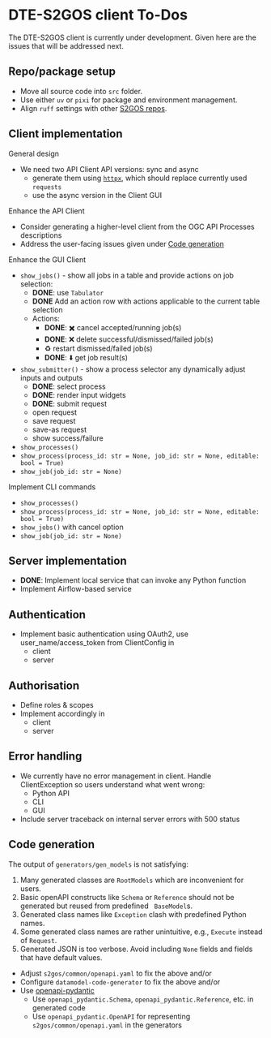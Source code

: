 # DTE-S2GOS client To-Dos

The DTE-S2GOS client is currently under development.
Given here are the issues that will be addressed next.

## Repo/package setup

* Move all source code into `src` folder.
* Use either `uv` or `pixi` for package and environment management.
* Align `ruff` settings with other [S2GOS repos](https://github.com/s2gos-dev).


## Client implementation

General design

- We need two API Client API versions: sync and async
  - generate them using [`httpx`](https://github.com/encode/httpx), which 
    should replace currently used `requests`
  - use the async version in the Client GUI 

Enhance the API Client

- Consider generating a higher-level client from the 
  OGC API Processes descriptions
- Address the user-facing issues given under [Code generation](#code_generation)

Enhance the GUI Client

- `show_jobs()` - show all jobs in a table and provide actions on job selection: 
  - **DONE**: use `Tabulator`
  - **DONE** Add an action row with actions applicable to the current table selection
  - Actions:
    - **DONE**: ✖️ cancel accepted/running job(s)
    - **DONE**: ❌ delete successful/dismissed/failed job(s)
    - ♻️️ restart dismissed/failed job(s)
    - **DONE**: ⬇️ get job result(s)
- `show_submitter()` - show a process selector any dynamically adjust 
  inputs and outputs
  - **DONE**: select process
  - **DONE**: render input widgets
  - **DONE**: submit request
  - open request 
  - save request 
  - save-as request
  - show success/failure
- `show_processes()`
- `show_process(process_id: str = None, job_id: str = None, editable: bool = True)`
- `show_job(job_id: str = None)`

Implement CLI commands
- `show_processes()`
- `show_process(process_id: str = None, job_id: str = None, editable: bool = True)`
- `show_jobs()` with cancel option
- `show_job(job_id: str = None)`

## Server implementation

* **DONE**: Implement local service that can invoke any Python function
* Implement Airflow-based service

## Authentication

* Implement basic authentication using OAuth2, 
  use user_name/access_token from ClientConfig in
  - client 
  - server

## Authorisation

* Define roles & scopes
* Implement accordingly in
  - client 
  - server

## Error handling

* We currently have no error management in client. 
  Handle ClientException so users understand what went wrong:
  - Python API
  - CLI
  - GUI
* Include server traceback on internal server errors with 500 status

## Code generation

The output of `generators/gen_models` is not satisfying: 

1. Many generated classes are `RootModels` which are inconvenient for users.
2. Basic openAPI constructs like `Schema` or `Reference` should not be  
   generated but reused from predefined ` BaseModel`s.
3. Generated class names like `Exception` clash with predefined Python names.
4. Some generated class names are rather unintuitive, e.g., 
   `Execute` instead of `Request`.
5. Generated JSON is too verbose. Avoid including `None` fields and 
   fields that have default values.

- Adjust `s2gos/common/openapi.yaml` to fix the above and/or
- Configure `datamodel-code-generator` to fix the above and/or
- Use [openapi-pydantic](https://github.com/mike-oakley/openapi-pydantic)
  - Use `openapi_pydantic.Schema`, `openapi_pydantic.Reference`, etc. in generated code
  - Use `openapi_pydantic.OpenAPI` for representing `s2gos/common/openapi.yaml` in 
    the generators
